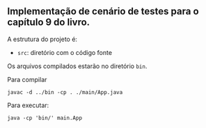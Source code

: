 ## Implementação de cenário de testes para o capítulo 9 do livro.

A estrutura do projeto é:

- `src`: diretório com o código fonte

Os arquivos compilados estarão no diretório `bin`.

Para compilar

`javac -d ../bin -cp . ./main/App.java`

Para executar:

`java -cp 'bin/' main.App`
